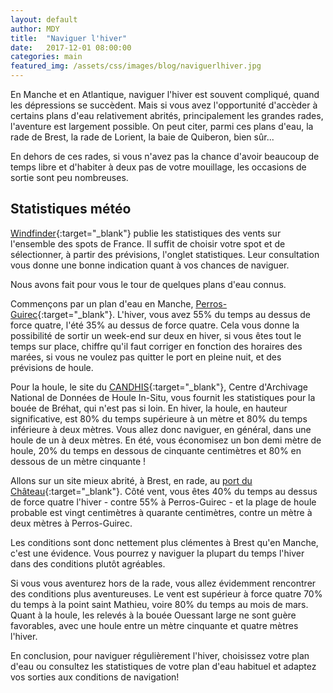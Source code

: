 ```yaml
---
layout: default
author: MDY
title:  "Naviguer l'hiver"
date:   2017-12-01 08:00:00
categories: main
featured_img: /assets/css/images/blog/naviguerlhiver.jpg
---
```

En Manche et en Atlantique, naviguer l'hiver est souvent compliqué, quand les dépressions se succèdent. Mais si vous avez l'opportunité d'accèder à certains plans d'eau relativement abrités, principalement les grandes rades, l'aventure est largement possible. On peut citer, parmi ces plans d'eau, la rade de Brest, la rade de Lorient, la baie de Quiberon, bien sûr...
<!--break-->
En dehors de ces rades, si vous n'avez pas la chance d'avoir beaucoup de temps libre et d'habiter à deux pas de votre mouillage, les occasions de sortie sont peu nombreuses. 

## Statistiques météo
[Windfinder](https://www.windfinder.com/){:target="_blank"} publie les statistiques des vents sur l'ensemble des spots de France. Il suffit de choisir votre spot et de sélectionner, à partir des prévisions, l'onglet statistiques. Leur consultation vous donne une bonne indication quant à vos chances de naviguer.

Nous avons fait pour vous le tour de quelques plans d'eau connus.

Commençons par un plan d'eau en Manche, [Perros-Guirec](https://www.windfinder.com/windstatistics/ploumanach_perros-guirec){:target="_blank"}. L'hiver, vous avez 55% du temps au dessus de force quatre, l'été 35% au dessus de force quatre. Cela vous donne la possibilité de sortir un week-end sur deux en hiver, si vous êtes tout le temps sur place, chiffre qu'il faut corriger en fonction des horaires des marées, si vous ne voulez pas quitter le port en pleine nuit, et des prévisions de houle.

Pour la houle, le site du [CANDHIS](http://candhis.cetmef.developpement-durable.gouv.fr/){:target="_blank"}, Centre d'Archivage National de Données de Houle In-Situ, vous fournit les statistiques pour la bouée de Bréhat, qui n'est pas si loin. En hiver, la houle, en hauteur significative, est 80% du temps supérieure à un mètre et 80% du temps inférieure à deux mètres. Vous allez donc naviguer, en général, dans une houle de un à deux mètres. En été, vous économisez un bon demi mètre de houle, 20% du temps en dessous de cinquante centimètres et 80% en dessous de un mètre cinquante !

Allons sur un site mieux abrité, à Brest, en rade, au [port du Château](https://www.windfinder.com/windstatistics/brest?fspot=brest_port){:target="_blank"}. Côté vent, vous êtes 40% du temps au dessus de force quatre l'hiver - contre 55% à Perros-Guirec - et la plage de houle probable est vingt centimètres à quarante centimètres, contre un mètre à deux mètres à Perros-Guirec. 

Les conditions sont donc nettement plus clémentes à Brest qu'en Manche, c'est une évidence. Vous pourrez y naviguer la plupart du temps l'hiver dans des conditions plutôt agréables.

Si vous vous aventurez hors de la rade, vous allez évidemment rencontrer des conditions plus aventureuses. Le vent est supérieur à force quatre 70% du temps à la point saint Mathieu, voire 80% du temps au mois de mars. Quant à la houle, les relevés à la bouée Ouessant large ne sont guère favorables, avec une houle entre un mètre cinquante et quatre mètres l'hiver. 

En conclusion, pour naviguer régulièrement l'hiver, choisissez votre plan d'eau ou consultez les statistiques de votre plan d'eau habituel et adaptez vos sorties aux conditions de navigation!  


